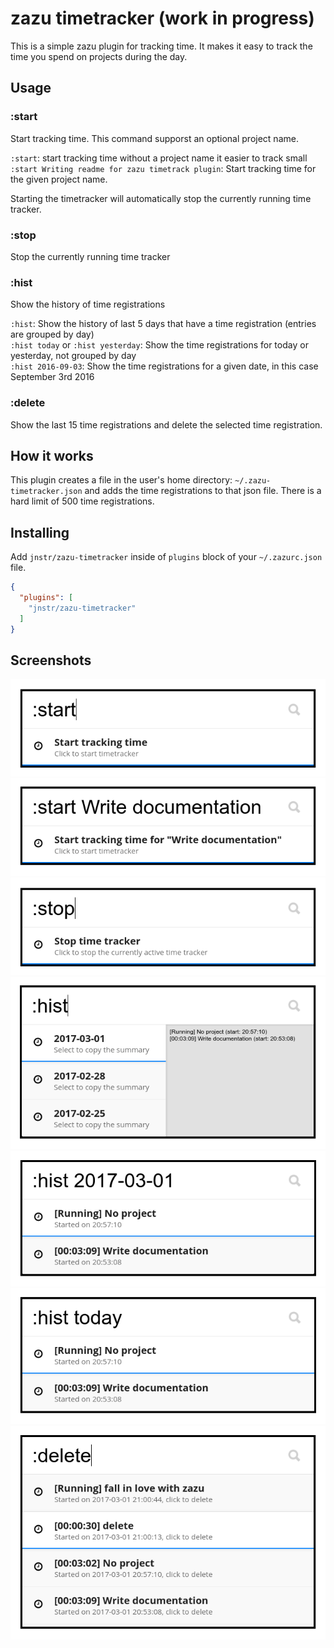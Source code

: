 # zazu timetracker (work in progress)

This is a simple zazu plugin for tracking time. It makes it easy to track the time you spend on projects during the day.

## Usage

### :start

Start tracking time. This command supporst an optional project name.

`:start`: start tracking time without a project name  it easier to track small
`:start Writing readme for zazu timetrack plugin`: Start tracking time for the given project name.

Starting the timetracker will automatically stop the currently running time tracker.

### :stop

Stop the currently running time tracker

### :hist

Show the history of time registrations

`:hist`: Show the history of last 5 days that have a time registration (entries are grouped by day)  
`:hist today` or `:hist yesterday`: Show the time registrations for today or yesterday, not grouped by day  
`:hist 2016-09-03`: Show the time registrations for a given date, in this case September 3rd 2016

### :delete

Show the last 15 time registrations and delete the selected time registration.

## How it works

This plugin creates a file in the user's home directory: `~/.zazu-timetracker.json` and adds the time registrations to that json file.
There is a hard limit of 500 time registrations.


## Installing

Add `jnstr/zazu-timetracker` inside of `plugins` block of your `~/.zazurc.json` file.

```json
{
  "plugins": [
    "jnstr/zazu-timetracker"
  ]
}
```

## Screenshots

![Start unnamed](./assets/start-unnamed.png) 
![Start named](./assets/start-named.png)  
![Stop](./assets/stop.png)  
![History](./assets/hist-unnamed.png)  
![History date](./assets/hist-date.png)  
![History text](./assets/hist-text.png)  
![Delete](./assets/delete.png)  


